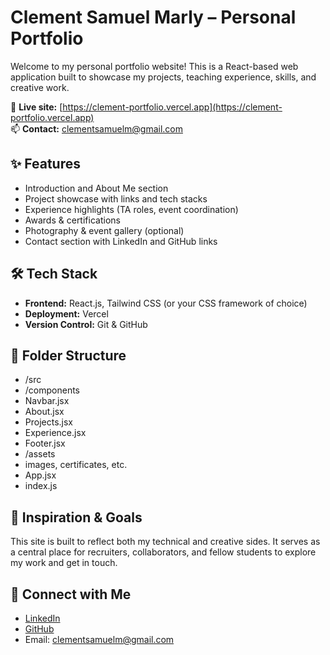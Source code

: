 # Clement Samuel Marly – Personal Portfolio

Welcome to my personal portfolio website! This is a React-based web application built to showcase my projects, teaching experience, skills, and creative work.

🚀 **Live site:** [https://clement-portfolio.vercel.app](https://clement-portfolio.vercel.app)  
📫 **Contact:** clementsamuelm@gmail.com

## ✨ Features

- Introduction and About Me section
- Project showcase with links and tech stacks
- Experience highlights (TA roles, event coordination)
- Awards & certifications
- Photography & event gallery (optional)
- Contact section with LinkedIn and GitHub links

## 🛠️ Tech Stack

- **Frontend:** React.js, Tailwind CSS (or your CSS framework of choice)
- **Deployment:** Vercel
- **Version Control:** Git & GitHub

## 📁 Folder Structure

- /src
- /components
- Navbar.jsx
- About.jsx
- Projects.jsx
- Experience.jsx
- Footer.jsx
- /assets
- images, certificates, etc.
- App.jsx
- index.js


## 🧠 Inspiration & Goals

This site is built to reflect both my technical and creative sides. It serves as a central place for recruiters, collaborators, and fellow students to explore my work and get in touch.

## 🔗 Connect with Me

- [LinkedIn](https://linkedin.com/in/clement-samuel-marly-370aab256)
- [GitHub](https://github.com/yourusername)
- Email: clementsamuelm@gmail.com